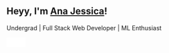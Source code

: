 ## Heyy, I'm <a href="https://ana-jessica.onrender.com/" target="_blank">Ana Jessica</a>!
Undergrad | Full Stack Web Developer | ML Enthusiast

<a href="https://www.linkedin.com/in/ana-jessica15/" target="_blank"><img align="left" alt="Ana Jessica | LinkedIn" width="22px" src="https://github.com/AnaJessica15/AnaJessica15/blob/32975c80d13b9cc6ea30d59555bd1d1be72e74a0/linkedin.svg" />
<a href="https://medium.com/@anajessica15022002" target="_blank"><img align="left" alt="Ana Jessica | Medium" width="22px" src="https://github.com/AnaJessica15/AnaJessica15/blob/97a623741c4ab9bae842569f5603f2cab1b5f7b1/medium.svg" />


<!---
AnaJessica15/AnaJessica15 is a ✨ special ✨ repository because its `README.md` (this file) appears on your GitHub profile.
You can click the Preview link to take a look at your changes.
--->
